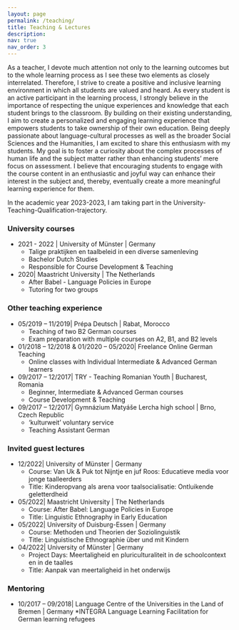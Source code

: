 ```yaml
---
layout: page
permalink: /teaching/
title: Teaching & Lectures
description: 
nav: true
nav_order: 3
---
```


As a teacher, I devote much attention not only to the learning outcomes but to the whole learning process as I see these two elements as closely interrelated. Therefore, I strive to create a positive and inclusive learning environment in which all students are valued and heard. As every student is an active participant in the learning process, I strongly believe in the importance of respecting the unique experiences and knowledge that each student brings to the classroom. By building on their existing understanding, I aim to create a personalized and engaging learning experience that empowers students to take ownership of their own education. Being deeply passionate about language-cultural processes as well as the broader Social Sciences and the Humanities, I am excited to share this enthusiasm with my students. My goal is to foster a curiosity about the complex processes of human life and the subject matter rather than enhancing students’ mere focus on assessment. I believe that encouraging students to engage with the course content in an enthusiastic and joyful way can enhance their interest in the subject and, thereby, eventually create a more meaningful learning experience for them. 

In the academic year 2023-2023, I am taking part in the University-Teaching-Qualification-trajectory. 

### University courses

* 2021 - 2022 | University of Münster | Germany
  * Talige praktijken en taalbeleid in een diverse samenleving 
  * Bachelor Dutch Studies
  * Responsible for Course Development & Teaching
* 2020| Maastricht University | The Netherlands  
  * After Babel - Language Policies in Europe 
  * Tutoring for two groups


### Other teaching experience	
* 05/2019 – 11/2019| Prépa Deutsch | Rabat, Morocco	
  * Teaching of two B2 German courses 
  * Exam preparation with multiple courses on A2, B1, and B2 levels
* 01/2018 – 12/2018 & 01/2020 – 05/2020| Freelance Online German Teaching
  * Online classes with Individual Intermediate & Advanced German learners
* 09/2017 – 12/2017| TRY - Teaching Romanian Youth | Bucharest, Romania	
  * Beginner, Intermediate & Advanced German courses
  * Course Development & Teaching
* 09/2017 – 12/2017| Gymnázium Matyáše Lercha high school | Brno, Czech Republic
  * ‘kulturweit’ voluntary service 
  * Teaching Assistant German

### Invited guest lectures
* 12/2022| University of Münster | Germany
  *	Course: Van Uk & Puk tot Nijntje en juf Roos: Educatieve media voor jonge taalleerders
  * Title: Kinderopvang als arena voor taalsocialisatie: Ontluikende geletterdheid
* 05/2022| Maastricht University | The Netherlands
  * Course: After Babel: Language Policies in Europe
  * Title: Linguistic Ethnography in Early Education
* 05/2022| University of Duisburg-Essen | Germany
  * Course: Methoden und Theorien der Soziolinguistik
  * Title: Linguistische Ethnographie über und mit Kindern
* 04/2022| University of Münster | Germany
  * Project Days: Meertaligheid en pluriculturaliteit in de schoolcontext en in de taalles
  * Title: Aanpak van meertaligheid in het onderwijs

### Mentoring
* 10/2017 – 09/2018| Language Centre of the Universities in the Land of Bremen | Germany
  *INTEGRA Language Learning Facilitation for German learning refugees
